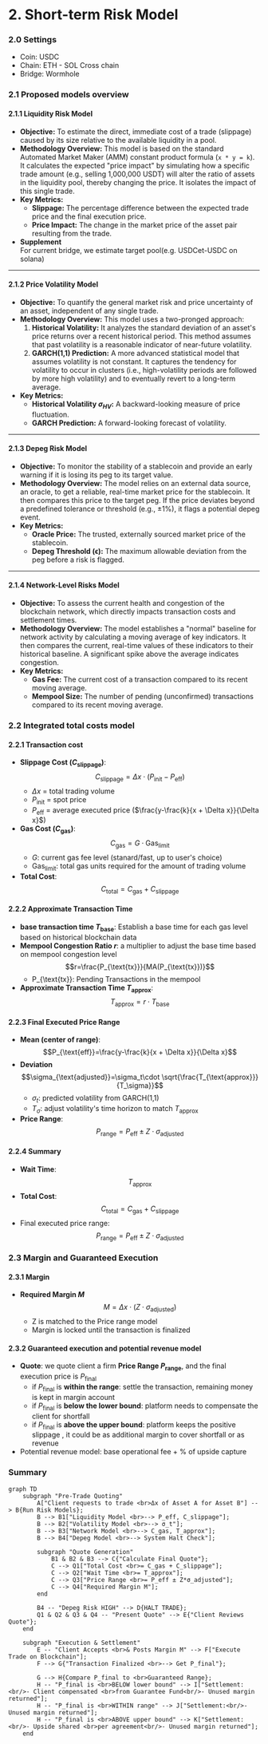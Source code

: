 # 2. Short-term Risk Model
### 2.0 Settings

* Coin: USDC
* Chain: ETH - SOL Cross chain
* Bridge: Wormhole
### 2.1 Proposed models overview
#### 2.1.1 Liquidity Risk Model

* **Objective:** To estimate the direct, immediate cost of a trade (slippage) caused by its size relative to the available liquidity in a pool.
* **Methodology Overview:** This model is based on the standard Automated Market Maker (AMM) constant product formula (`x * y = k`). It calculates the expected "price impact" by simulating how a specific trade amount (e.g., selling 1,000,000 USDT) will alter the ratio of assets in the liquidity pool, thereby changing the price. It isolates the impact of this single trade.
* **Key Metrics:**
    * **Slippage:** The percentage difference between the expected trade price and the final execution price.
    * **Price Impact:** The change in the market price of the asset pair resulting from the trade.
* **Supplement**  
For current bridge, we estimate target pool(e.g. USDCet-USDC on solana)

---

#### 2.1.2 Price Volatility Model

* **Objective:** To quantify the general market risk and price uncertainty of an asset, independent of any single trade.
* **Methodology Overview:** This model uses a two-pronged approach:
    1.  **Historical Volatility:** It analyzes the standard deviation of an asset's price returns over a recent historical period. This method assumes that past volatility is a reasonable indicator of near-future volatility.
    2.  **GARCH(1,1) Prediction:** A more advanced statistical model that assumes volatility is not constant. It captures the tendency for volatility to occur in clusters (i.e., high-volatility periods are followed by more high volatility) and to eventually revert to a long-term average.
* **Key Metrics:**
    * **Historical Volatility $\sigma_{HV}$:** A backward-looking measure of price fluctuation.
    * **GARCH Prediction:** A forward-looking forecast of volatility.

---

#### 2.1.3 Depeg Risk Model

* **Objective:** To monitor the stability of a stablecoin and provide an early warning if it is losing its peg to its target value.
* **Methodology Overview:** The model relies on an external data source, an oracle, to get a reliable, real-time market price for the stablecoin. It then compares this price to the target peg. If the price deviates beyond a predefined tolerance or threshold (e.g., ±1%), it flags a potential depeg event.
* **Key Metrics:**
    * **Oracle Price:** The trusted, externally sourced market price of the stablecoin.
    * **Depeg Threshold (ϵ):** The maximum allowable deviation from the peg before a risk is flagged.

---

#### 2.1.4 Network-Level Risks Model

* **Objective:** To assess the current health and congestion of the blockchain network, which directly impacts transaction costs and settlement times.
* **Methodology Overview:** The model establishes a "normal" baseline for network activity by calculating a moving average of key indicators. It then compares the current, real-time values of these indicators to their historical baseline. A significant spike above the average indicates congestion.
* **Key Metrics:**
    * **Gas Fee:** The current cost of a transaction compared to its recent moving average.
    * **Mempool Size:** The number of pending (unconfirmed) transactions compared to its recent moving average.

### 2.2 Integrated total costs model
#### 2.2.1 Transaction cost
* **Slippage Cost ($C_{\text{slippage}}$)**: $$C_{\text{slippage}} = \Delta x\cdot(P_{\text{init}}-P_{\text{eff}})$$
    * $\Delta x$ = total trading volume
    * $P_{\text{init}}$ = spot price
    * $P_{\text{eff}}$ = average executed price ($\frac{y-\frac{k}{x + \Delta x}}{\Delta x}$)
* **Gas Cost ($C_{\text{gas}}$)**: $$C_{\text{gas}} = G\cdot \text{Gas}_{\text{limit}}$$
    * $G$: current gas fee level (stanard/fast, up to user's choice) 
    * $\text{Gas}_{\text{limit}}$: total gas units required for the amount of trading volume
* **Total Cost**:$$C_{\text{total}} =C_{\text{gas}}+C_{\text{slippage}}$$
#### 2.2.2 Approximate Transaction Time
* **base transaction time $T_{\text{base}}$**: Establish a base time for each gas level based on historical blockchain data
* **Mempool Congestion Ratio $r$**: a multiplier to adjust the base time based on mempool congestion level$$r=\frac{P_{\text{tx}}}{MA(P_{\text{tx}})}$$
    * P_{\text{tx}}: Pending Transactions in the mempool
* **Approximate Transaction Time $T_{\text{approx}}$**:$$T_{\text{approx}}=r\cdot T_{\text{base}}$$

#### 2.2.3 Final Executed Price Range
* **Mean (center of range)**: $$P_{\text{eff}}=\frac{y-\frac{k}{x + \Delta x}}{\Delta x}$$
* **Deviation**$$\sigma_{\text{adjusted}}=\sigma_t\cdot \sqrt{\frac{T_{\text{approx}}}{T_\sigma}}$$
    * $\sigma_t$: predicted volatility from GARCH(1,1)
    * $T_{\sigma}$: adjust volatility's time horizon to match $T_{\text{approx}}$
* **Price Range**: $$P_\text{range}=P_{\text{eff}}\pm Z\cdot \sigma_{\text{adjusted}}$$

#### 2.2.4 Summary
* **Wait Time**: $$T_{\text{approx}}$$
* **Total Cost**: $$C_{\text{total}} =C_{\text{gas}}+C_{\text{slippage}}$$
* Final executed price range: $$P_\text{range}=P_{\text{eff}}\pm Z\cdot \sigma_{\text{adjusted}}$$

### 2.3 Margin and Guaranteed Execution
#### 2.3.1 Margin
* **Required Margin $M$**$$M=\Delta x \cdot (Z\cdot  \sigma_{\text{adjusted}})$$
    * Z is matched to the Price range model
    * Margin is locked until the transaction is finalized
#### 2.3.2 Guaranteed execution and potential revenue model
* **Quote**: we quote client a firm **Price Range $P_\text{range}$**, and the final execution price is $P_\text{final}$
    * if $P_\text{final}$ is **within the range**: settle the transaction, remaining money is kept in margin account
    * if $P_\text{final}$ is **below the lower bound**: platform needs to compensate the client for shortfall
    * if $P_\text{final}$ is **above the upper bound**: platform keeps the positive slippage , it could be as additional margin to cover shortfall or as revenue
* Potential revenue model: base operational fee + % of upside capture

### Summary
```mermaid
graph TD
    subgraph "Pre-Trade Quoting"
        A["Client requests to trade <br>Δx of Asset A for Asset B"] --> B{Run Risk Models};
        B --> B1["Liquidity Model <br>--> P_eff, C_slippage"];
        B --> B2["Volatility Model <br>--> σ_t"];
        B --> B3["Network Model <br>--> C_gas, T_approx"];
        B --> B4["Depeg Model <br>--> System Halt Check"];

        subgraph "Quote Generation"
            B1 & B2 & B3 --> C{"Calculate Final Quote"};
            C --> Q1["Total Cost <br>= C_gas + C_slippage"];
            C --> Q2["Wait Time <br>= T_approx"];
            C --> Q3["Price Range <br>= P_eff ± Z*σ_adjusted"];
            C --> Q4["Required Margin M"];
        end

        B4 -- "Depeg Risk HIGH" --> D{HALT TRADE};
        Q1 & Q2 & Q3 & Q4 -- "Present Quote" --> E{"Client Reviews Quote"};
    end

    subgraph "Execution & Settlement"
        E -- "Client Accepts <br>& Posts Margin M" --> F["Execute Trade on Blockchain"];
        F --> G{"Transaction Finalized <br>--> Get P_final"};

        G --> H{Compare P_final to <br>Guaranteed Range};
        H -- "P_final is <br>BELOW lower bound" --> I["Settlement:<br/>- Client compensated <br>from Guarantee Fund<br/>- Unused margin returned"];
        H -- "P_final is <br>WITHIN range" --> J["Settlement:<br/>- Unused margin returned"];
        H -- "P_final is <br>ABOVE upper bound" --> K["Settlement:<br/>- Upside shared <br>per agreement<br/>- Unused margin returned"];
    end

```